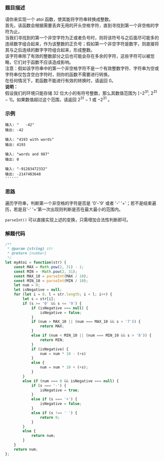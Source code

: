 ### 题目描述
请你来实现一个 atoi 函数，使其能将字符串转换成整数。  
首先，该函数会根据需要丢弃无用的开头空格字符，直到寻找到第一个非空格的字符为止。  
当我们寻找到的第一个非空字符为正或者负号时，则将该符号与之后面尽可能多的连续数字组合起来，作为该整数的正负号；假如第一个非空字符是数字，则直接将其与之后连续的数字字符组合起来，形成整数。  
该字符串除了有效的整数部分之后也可能会存在多余的字符，这些字符可以被忽略，它们对于函数不应该造成影响。  
注意：假如该字符串中的第一个非空格字符不是一个有效整数字符、字符串为空或字符串仅包含空白字符时，则你的函数不需要进行转换。  
在任何情况下，若函数不能进行有效的转换时，请返回 0。  
**说明：**  
假设我们的环境只能存储 32 位大小的有符号整数，那么其数值范围为 [−2<sup>31</sup>,  2<sup>31</sup> − 1]。如果数值超过这个范围，请返回 2<sup>31</sup> − 1 或 −2<sup>31</sup> 。
### 示例
```
输入: "   -42"
输出: -42

输入: "4193 with words"
输出: 4193

输入: "words and 987"
输出: 0

输入: "-91283472332"
输出: -2147483648
''''''
```
### 思路
遍历字符串，判断第一个非空格的字符是否是 '0'-'9' 或者 '-' '+'；若不是结束遍历，若是且'-' '+'第一次出现则判断是否在最大最小的范围内。  

``` parseInt() ``` 可以直接实现上述的变换，只需增加合法性判断即可。
### 解题代码
```javascript
/**
 * @param {string} str
 * @return {number}
 */
let myAtoi = function(str) {
    const MAX = Math.pow(2, 31) - 1;
    const MIN = -Math.pow(2, 31);
    const MAX_10 = parseInt(MAX / 10);
    const MIN_10 = parseInt(MIN / 10);
    let num = 0;
    let isNegative = null;
    for (let i = 0, l = str.length; i < l; i++) {
        let s = str[i];
        if (s >= '0' && s <= '9') {
            if (isNegative === null) {
                isNegative = false;   
            }
            if (num > MAX_10 || (num === MAX_10 && s > '7')) {
                return MAX;
            }
            else if (num < MIN_10 || (num === MIN_10 && s > '8')) {
                return MIN;
            }
            if (isNegative) {
                num = num * 10 - (+s)
            }
            else {
                num = num * 10 + (+s);   
            }
        }
        else if (num === 0 && isNegative === null) {
            if (s === '-') {
                isNegative = true;
            }
            else if (s === '+') {
                isNegative = false;
            }
            else if (s !== ' ') {
                return 0;
            }
        }
        else {
            return num;
        }
    }
    return num;
};
```
